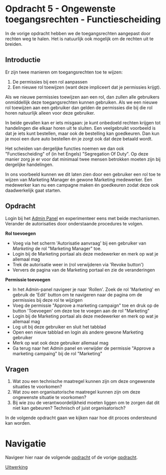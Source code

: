 # Opdracht 5 - Ongewenste toegangsrechten - Functiescheiding

In de vorige opdracht hebben we de toegangsrechten aangepast door rechten weg te halen. Het is natuurlijk ook mogelijk
om de rechten uit te breiden.

## Introductie

Er zijn twee manieren om toegangsrechten toe te wijzen:

1. De permissies bij een rol aanpassen
2. Een nieuwe rol toewijzen (want deze impliceert dat je permissies krijgt).

Als we nieuwe permissies toewijzen aan een rol, dan zullen alle gebruikers onmiddellijk deze toegangsrechten kunnen
gebruiken. Als we een nieuwe rol toewijzen aan een gebruiker dan gelden de permissies die bij die rol horen natuurlijk
alleen voor deze gebruiker.

In beide gevallen kan er iets misgaan: je kunt onbedoeld rechten krijgen tot handelingen die elkaar horen uit te
sluiten. Een veelgebruikt voorbeeld is dat je iets kunt bestellen, maar ook de bestelling kan goedkeuren. Dan kun
je mooi een dure auto bestellen én je zorgt ook dat deze betaald wordt.

Het scheiden van dergelijke functies noemen we dan ook "Functiescheiding" of (in het Engels) "Segregation Of Duty". Op
deze manier zorg je er voor dat minimaal twee mensen betrokken moeten zijn bij dergelijke handelingen.

In ons voorbeeld kunnen we dit laten zien door een gebruiker een rol toe te wijzen van Marketing Manager én gewone
Marketing medewerker. Een medewerker kan nu een campagne maken én goedkeuren zodat deze ook daadwerkelijk gaat starten.

## Opdracht

Login bij het [Admin Panel](http://admin.docker) en experimenteer eens met beide mechanismen. Verander de autorisaties
door onderstaande procedures te volgen.

**Rol toevoegen**

* Voeg via het scherm 'Autorisatie aanvraag' bij een gebruiker van *Marketing* de rol "Marketing Manager" toe.
* Login bij de Marketing portaal als deze medewerker en merk op wat je allemaal mag
* Trek de autorisatie weer in (rol verwijderen via 'Revoke button')
* Ververs de pagina van de Marketing portaal en zie de veranderingen

**Permissie toevoegen**

* In het Admin-panel navigeer je naar 'Rollen'. Zoek de rol 'Marketing' en gebruik de 'Edit' button om te navigeren
  naar de pagina om de permissies bij deze rol te wijzigen
* Voeg de permissie "Approve a marketing campaign" toe en druk op de button 'Toevoegen' om deze toe te voegen aan de
  rol "Marketing"
* Login bij de Marketing portaal als deze medewerker en merk op wat je allemaal mag
* Log uit bij deze gebruiker en sluit het tabblad
* Open een nieuw tabblad en login als andere gewone Marketing gebruiker
* Merk op wat ook deze gebruiker allemaal mag
* Ga terug naar het Admin panel en verwijder de permissie "Approve a marketing campaing" bij de rol "Marketing"

## Vragen

1. Wat zou een technische maatregel kunnen zijn om deze ongewenste situaties te voorkomen?
2. Wat zou een organisatorische maatregel kunnen zijn om deze ongewenste situatie te voorkomen?
3. Bij wie zou de verantwoordelijkheid moeten liggen om te zorgen dat dit niet kan gebeuren? Technisch of juist
  organisatorisch?

In de volgende opdracht gaan we kijken naar hoe dit proces ondersteund kan worden.

# Navigatie

Navigeer hier naar de volgende [opdracht](./Oefening%2006.MD) of de vorige [opdracht](./Oefening%2004.MD).

[Uitwerking](./Oplossingen-05.MD)
